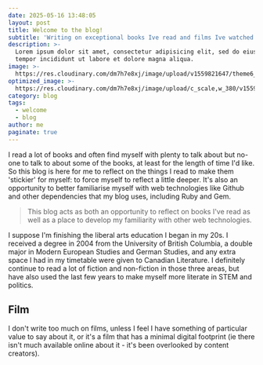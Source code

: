 ```yaml
---
date: 2025-05-16 13:48:05
layout: post
title: Welcome to the blog!
subtitle: 'Writing on exceptional books Ive read and films Ive watched.'
description: >-
  Lorem ipsum dolor sit amet, consectetur adipisicing elit, sed do eiusmod
  tempor incididunt ut labore et dolore magna aliqua.
image: >-
  https://res.cloudinary.com/dm7h7e8xj/image/upload/v1559821647/theme6_qeeojf.jpg
optimized_image: >-
  https://res.cloudinary.com/dm7h7e8xj/image/upload/c_scale,w_380/v1559821647/theme6_qeeojf.jpg
category: blog
tags:
  - welcome
  - blog
author: me
paginate: true
---
```

I read a lot of books and often find myself with plenty to talk about but no-one to talk to about some of the books, at least for the length of time I'd like. So this blog is here for me to reflect on the things I read to make them 'stickier' for myself: to force myself to reflect a little deeper. It's also an opportunity to better familiarise myself with web technologies like Github and other dependencies that my blog uses, including Ruby and Gem.

> This blog acts as both an opportunity to reflect on books I've read as well as a place to develop my familiarity with other web technologies.

I suppose I'm finishing the liberal arts education I began in my 20s. I received a degree in 2004 from the University of British Columbia, a double major in Modern European Studies and German Studies, and any extra space I had in my timetable were given to Canadian Literature. I definitely continue to read a lot of fiction and non-fiction in those three areas, but have also used the last few years to make myself more literate in STEM and politics. 

## Film

I don't write too much on films, unless I feel I have something of particular value to say about it, or it's a film that has a minimal digital footprint (ie there isn't much available online about it - it's been overlooked by content creators).
